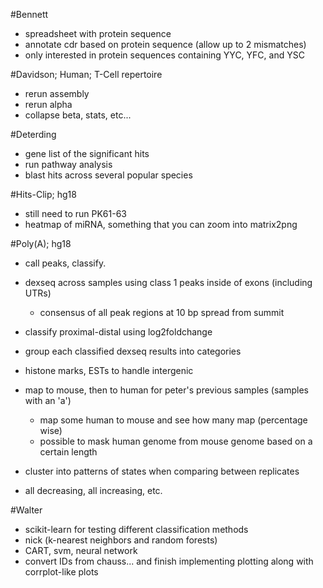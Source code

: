 #Bennett

+ spreadsheet with protein sequence
+ annotate cdr based on protein sequence (allow up to 2 mismatches)
+ only interested in protein sequences containing YYC, YFC, and YSC

#Davidson; Human; T-Cell repertoire

+ rerun assembly
+ rerun alpha
+ collapse beta, stats, etc...

#Deterding

+ gene list of the significant hits
+ run pathway analysis
+ blast hits across several popular species

#Hits-Clip; hg18

+ still need to run PK61-63
+ heatmap of miRNA, something that you can zoom into
matrix2png

#Poly(A); hg18

+ call peaks, classify.
+ dexseq across samples using class 1 peaks inside of exons (including UTRs)
    + consensus of all peak regions at 10 bp spread from summit
+ classify proximal-distal using log2foldchange
+ group each classified dexseq results into categories

+ histone marks, ESTs to handle intergenic

+ map to mouse, then to human for peter's previous samples (samples with an 'a')
    + map some human to mouse and see how many map (percentage wise)
    + possible to mask human genome from mouse genome based on a certain length
    

+ cluster into patterns of states when comparing between replicates
+ all decreasing, all increasing, etc.

#Walter

+ scikit-learn for testing different classification methods
+ nick (k-nearest neighbors and random forests)
+ CART, svm, neural network
+ convert IDs from chauss... and finish implementing plotting along with corrplot-like plots

